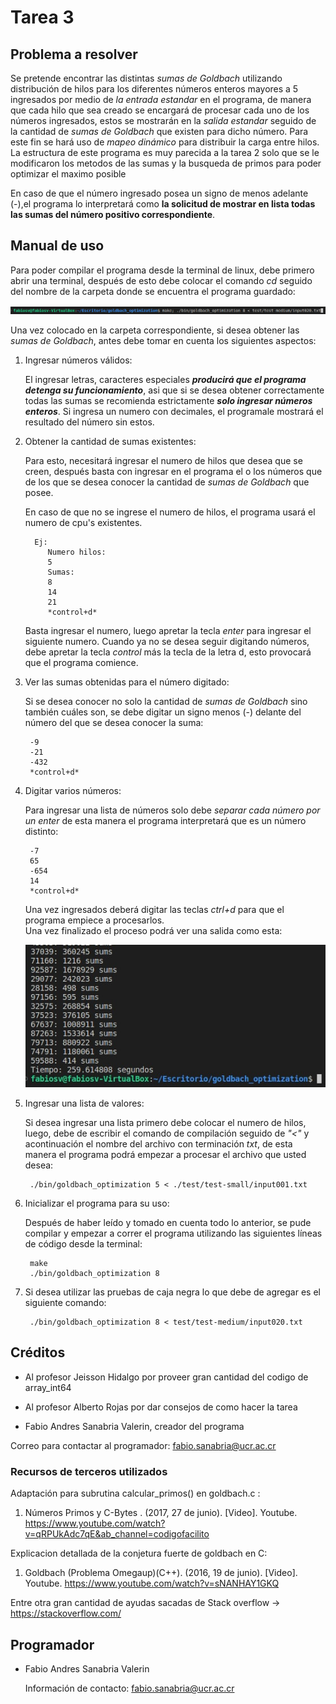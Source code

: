 [comment]: <> (Goldbach_pthread readme v1.4 Fabio Sanabria Valerin <fabio.sanabria@ucr.ac.cr>)

# Tarea 3

## Problema a resolver  

Se pretende encontrar las distintas *sumas de Goldbach* utilizando distribución de hilos para los diferentes números enteros mayores a 5 ingresados por medio de *la entrada estandar* en el programa, de manera que cada hilo que sea creado se encargará de procesar cada uno de los números ingresados, estos se mostrarán en la *salida estandar* seguido de la cantidad de *sumas de Goldbach* que existen para dicho número. 
Para este fin se hará uso de *mapeo dinámico* para distribuir la carga entre hilos. La estructura de este programa es muy parecida a la tarea 2 solo que se le modificaron los metodos de las sumas y la busqueda de primos para poder optimizar el maximo posible

En caso de que el número ingresado posea un signo de menos adelante (-),el programa lo interpretará como **la solicitud de mostrar en lista todas las sumas del número positivo correspondiente**.

## Manual de uso  

Para poder compilar el programa desde la terminal de linux, debe primero abrir una terminal, después de esto debe colocar el comando *cd* seguido del nombre de la carpeta donde se encuentra el programa guardado:  

![Marcado 1](./images/compilar_goldbach.png)

Una vez colocado en la carpeta correspondiente, si desea obtener las *sumas de Goldbach*, antes debe tomar en cuenta los siguientes aspectos:

1. Ingresar números válidos:  

    El ingresar letras, caracteres especiales ***producirá que el programa detenga su funcionamiento***, asi que si se desea obtener correctamente todas las sumas se recomienda estrictamente ***solo ingresar números enteros***.
    Si ingresa un numero con decimales, el programale mostrará el resultado del número sin estos.

2. Obtener la cantidad de sumas existentes:  

    Para esto, necesitará ingresar el numero de hilos que desea que se creen, después basta con ingresar en el programa el o los números que de los que se desea conocer la cantidad de *sumas de Goldbach* que posee.  

    En caso de que no se ingrese el numero de hilos, el programa usará el numero de cpu's existentes.  

         Ej:  
            Numero hilos:
            5
            Sumas: 
            8  
            14  
            21  
            *control+d*  

    Basta ingresar el numero, luego apretar la tecla *enter* para ingresar el siguiente numero. Cuando ya no se desea seguir digitando números, debe apretar la tecla *control* más la tecla de la letra d, esto provocará que el programa comience.

3. Ver las sumas obtenidas para el número digitado:

    Si se desea conocer no solo la cantidad de *sumas de Goldbach* sino también cuáles son, se debe digitar un signo menos (-) delante del número del que se desea conocer la suma:

        -9
        -21
        -432
        *control+d*  

4. Digitar varios números:

    Para ingresar una lista de números solo debe *separar cada número por un enter*  de esta manera el programa interpretará que es un número distinto:  

        -7
        65
        -654
        14
        *control+d*  

    Una vez ingresados deberá digitar las teclas *ctrl+d* para que el programa empiece a procesarlos.  
    Una vez finalizado el proceso podrá ver una salida como esta:  

    ![Marcado 1](./images/salida_programa.jpg)

5. Ingresar una lista de valores:

    Si desea ingresar una lista primero debe colocar el numero de hilos, luego, debe de escribir el comando de compilación seguido de *"<"* y acontinuación el nombre del archivo con terminación *txt*, de esta manera el programa podrá empezar a procesar el archivo que usted desea:

        ./bin/goldbach_optimization 5 < ./test/test-small/input001.txt

6. Inicializar el programa para su uso:

    Después de haber leído y tomado en cuenta todo lo anterior, se pude compilar y empezar a correr el programa utilizando las siguientes líneas de código desde la terminal:

        make
        ./bin/goldbach_optimization 8

7. Si desea utilizar las pruebas de caja negra lo que debe de agregar es el siguiente comando:
        
        ./bin/goldbach_optimization 8 < test/test-medium/input020.txt

## Créditos 

- Al profesor Jeisson Hidalgo por proveer gran cantidad del codigo de array_int64

- Al profesor Alberto Rojas por dar consejos de como hacer la tarea

- Fabio Andres Sanabria Valerin, creador del programa

Correo para contactar al programador: fabio.sanabria@ucr.ac.cr

### Recursos de terceros utilizados

Adaptación para subrutina calcular_primos() en goldbach.c :  

1. Números Primos y C-Bytes . (2017, 27 de junio). [Video]. Youtube. https://www.youtube.com/watch?v=qRPUkAdc7qE&ab_channel=codigofacilito

Explicacion detallada de la conjetura fuerte de goldbach en C:

1. Goldbach (Problema Omegaup)(C++). (2016, 19 de junio). [Video]. Youtube. https://www.youtube.com/watch?v=sNANHAY1GKQ

Entre otra gran cantidad de ayudas sacadas de Stack overflow -> https://stackoverflow.com/

## Programador

- Fabio Andres Sanabria Valerin  

    Información de contacto: fabio.sanabria@ucr.ac.cr   